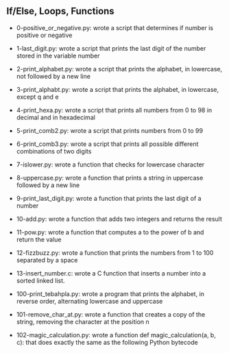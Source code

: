 ## If/Else, Loops, Functions

* 0-positive_or_negative.py: wrote a script that determines if number is positive or negative

* 1-last_digit.py: wrote a script that prints the last digit of the number stored in the variable number

* 2-print_alphabet.py: wrote a script that prints the alphabet, in lowercase, not followed by a new line

* 3-print_alphabt.py: wrote a script that prints the alphabet, in lowercase, except q and e

* 4-print_hexa.py: wrote a script that prints all numbers from 0 to 98 in decimal and in hexadecimal

* 5-print_comb2.py: wrote a script that prints numbers from 0 to 99

* 6-print_comb3.py: wrote a script that prints all possible different combinations of two digits

* 7-islower.py: wrote a function that checks for lowercase character

* 8-uppercase.py: wrote a function that prints a string in uppercase followed by a new line

* 9-print_last_digit.py: wrote a function that prints the last digit of a number

* 10-add.py: wrote a function that adds two integers and returns the result

* 11-pow.py: wrote a function that computes a to the power of b and return the value

* 12-fizzbuzz.py: wrote a function that prints the numbers from 1 to 100 separated by a space

* 13-insert_number.c: wrote a C function that inserts a number into a sorted linked list.

* 100-print_tebahpla.py: wrote a program that prints the alphabet, in reverse order, alternating lowercase and uppercase

* 101-remove_char_at.py: wrote a function that creates a copy of the string, removing the character at the position n

* 102-magic_calculation.py:  wrote a function def magic_calculation(a, b, c): that does exactly the same as the following Python bytecode
